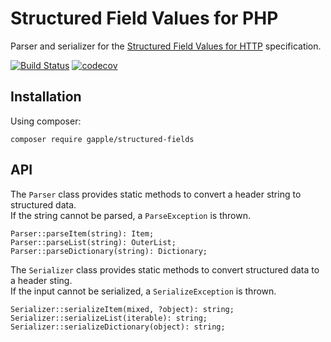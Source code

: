 Structured Field Values for PHP
=======================================

Parser and serializer for the [Structured Field Values for HTTP][1] specification.

[![Build Status](https://github.com/gapple/structured-fields/workflows/PHP%20Composer/badge.svg)](https://github.com/gapple/structured-fields/actions)
[![codecov](https://codecov.io/gh/gapple/structured-fields/branch/develop/graph/badge.svg)](https://codecov.io/gh/gapple/structured-fields)


Installation
------------

Using composer:

```
composer require gapple/structured-fields
```

API
---

The `Parser` class provides static methods to convert a header string to structured data.  
If the string cannot be parsed, a `ParseException` is thrown.

```
Parser::parseItem(string): Item;
Parser::parseList(string): OuterList;
Parser::parseDictionary(string): Dictionary;
```

The `Serializer` class provides static methods to convert structured data to a header sting.  
If the input cannot be serialized, a `SerializeException` is thrown.

```
Serializer::serializeItem(mixed, ?object): string;
Serializer::serializeList(iterable): string;
Serializer::serializeDictionary(object): string;
```

[1]: https://www.rfc-editor.org/rfc/rfc8941.html
